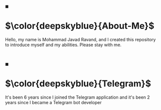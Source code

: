 ◼<h1>$\color{deepskyblue}{About-Me}$</h1>

Hello, my name is Mohammad Javad Ravand, and I created this repository to introduce myself and my abilities. Please stay with me.

<br>


◼<h1>$\color{deepskyblue}{Telegram}$</h1>
It's been 6 years since I joined the Telegram application and it's been 2 years since I became a Telegram bot developer
